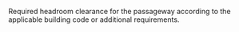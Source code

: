 Required headroom clearance for the passageway according to the applicable building code or additional requirements.